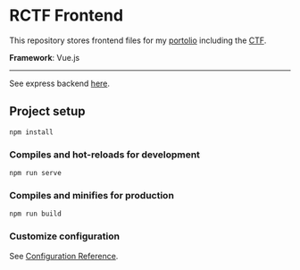 # RCTF Frontend

This repository stores frontend files for my [portolio](https://redtrib3.me) including the [CTF](https://redtrib3.me/challenges).

**Framework**: Vue.js

---

See express backend [here](https://github.com/redtrib3/rctf-server).

## Project setup
```
npm install
```

### Compiles and hot-reloads for development
```
npm run serve
```

### Compiles and minifies for production
```
npm run build
```

### Customize configuration
See [Configuration Reference](https://cli.vuejs.org/config/).
